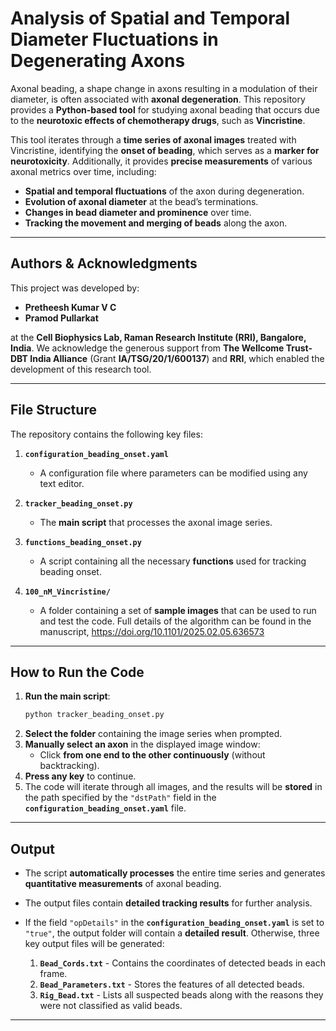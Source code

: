 # **Analysis of Spatial and Temporal Diameter Fluctuations in Degenerating Axons**

Axonal beading, a shape change in axons resulting in a modulation of their diameter, is often associated with **axonal degeneration**. This repository provides a **Python-based tool** for studying axonal beading that occurs due to the **neurotoxic effects of chemotherapy drugs**, such as **Vincristine**.

This tool iterates through a **time series of axonal images** treated with Vincristine, identifying the **onset of beading**, which serves as a **marker for neurotoxicity**. Additionally, it provides **precise measurements** of various axonal metrics over time, including:

- **Spatial and temporal fluctuations** of the axon during degeneration.  
- **Evolution of axonal diameter** at the bead’s terminations.  
- **Changes in bead diameter and prominence** over time.  
- **Tracking the movement and merging of beads** along the axon.  

---

## **Authors & Acknowledgments**
This project was developed by:

- **Pretheesh Kumar V C**
- **Pramod Pullarkat**  

at the **Cell Biophysics Lab, Raman Research Institute (RRI), Bangalore, India**. We acknowledge the generous support from **The Wellcome Trust-DBT India Alliance** (Grant **IA/TSG/20/1/600137**) and **RRI**, which enabled the development of this research tool.

---

## **File Structure**
The repository contains the following key files:

1. **`configuration_beading_onset.yaml`**  
   - A configuration file where parameters can be modified using any text editor.

2. **`tracker_beading_onset.py`**  
   - The **main script** that processes the axonal image series.

3. **`functions_beading_onset.py`**  
   - A script containing all the necessary **functions** used for tracking beading onset.

4. **`100_nM_Vincristine/`**  
   - A folder containing a set of **sample images** that can be used to run and test the code.
Full details of the algorithm can be found in the manuscript, https://doi.org/10.1101/2025.02.05.636573
---

## **How to Run the Code**
1. **Run the main script**:
   ```bash
   python tracker_beading_onset.py
   ```
2. **Select the folder** containing the image series when prompted.
3. **Manually select an axon** in the displayed image window:
   - Click **from one end to the other continuously** (without backtracking).
4. **Press any key** to continue.
5. The code will iterate through all images, and the results will be **stored** in the path specified by the `"dstPath"` field in the **`configuration_beading_onset.yaml`** file.

---

## **Output**
- The script **automatically processes** the entire time series and generates **quantitative measurements** of axonal beading.  
- The output files contain **detailed tracking results** for further analysis.  
- If the field `"opDetails"` in the **`configuration_beading_onset.yaml`** is set to `"true"`, the output folder will contain a **detailed result**. Otherwise, three key output files will be generated:
  
  1. **`Bead_Cords.txt`** - Contains the coordinates of detected beads in each frame.
  2. **`Bead_Parameters.txt`** - Stores the features of all detected beads.
  3. **`Rig_Bead.txt`** - Lists all suspected beads along with the reasons they were not classified as valid beads.

---

